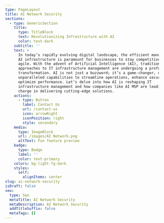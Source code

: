 ```yaml
---
type: PageLayout
title: AI Network Security
sections:
  - type: GenericSection
    title:
      type: TitleBlock
      text: Revolutionizing Infrastructure with AI
      color: text-dark
    subtitle: ''
    text: >
      In today’s rapidly evolving digital landscape, the efficient management of
      AI infrastructure is paramount for businesses to stay competitive and
      agile. With the advent of Artificial Intelligence (AI), traditional
      approaches to IT infrastructure management are undergoing a profound
      transformation. AI is not just a buzzword; it’s a game-changer, offering
      unparalleled capabilities to streamline operations, enhance security, and
      optimize performance. Let’s delve into how AI is reshaping IT
      infrastructure management and how companies like AI MSP are leading the
      charge in delivering cutting-edge solutions.
    actions:
      - type: Button
        label: Contact Us
        url: /contact-us
        icon: arrowRight
        iconPosition: right
        style: secondary
    media:
      type: ImageBlock
      url: /images/AI Network.png
      altText: Fun feature preview
    badge:
      type: Badge
      label: ''
      color: text-primary
    colors: bg-light-fg-dark
    styles:
      self:
        alignItems: center
slug: ai-network-security
isDraft: false
seo:
  type: Seo
  metaTitle: AI Network Security
  metaDescription: AI Network Security
  addTitleSuffix: false
  metaTags: []
---
```

